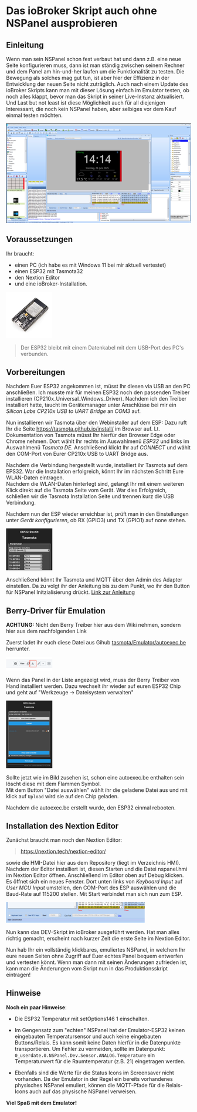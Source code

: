 <!-- TODO: Translate from German to Português -->

# Das ioBroker Skript auch ohne NSPanel ausprobieren

## Einleitung

Wenn man sein NSPanel schon fest verbaut hat und dann z.B. eine neue Seite konfigurieren muss, dann ist man ständig zwischen seinem Rechner und dem Panel am hin-und-her laufen um die Funktionalität zu testen. Die Bewegung als solches mag gut tun, ist aber hier der Effizienz in der Entwicklung der neuen Seite nicht zuträglich.
Auch nach einem Update des ioBroker Skripts kann man mit dieser Lösung einfach im Emulator testen, ob noch alles klappt, bevor man das Skript in seiner Live-Instanz aktualisiert.
Und Last but not least ist diese Möglichkeit auch für all diejenigen Interessant, die noch kein NSPanel haben, aber selbiges vor dem Kauf einmal testen möchten.

![nextionEditor](../Pictures/emulator/nextionEditor.png)  


## Voraussetzungen

Ihr braucht:  
* einen PC (ich habe es mit Windows 11 bei mir aktuell vertestet)  
* einen ESP32 mit Tasmota32  
* den Nextion Editor  
* und eine ioBroker-Installation.  

<img src="../Pictures/emulator/esp32.jpeg" alt= "esp32" width="25%" heigth= "25%">  

> Der ESP32 bleibt mit einem Datenkabel mit dem USB-Port des PC's verbunden.


## Vorbereitungen

Nachdem Euer ESP32 angekommen ist, müsst Ihr diesen via USB an den PC anschließen. Ich musste mir für meinen ESP32 noch den passenden Treiber installieren (CP210x_Universal_Windows_Driver). Nachdem ich den Treiber installiert hatte, taucht im Gerätemanager unter Anschlüsse bei mir ein _Silicon Labs CP210x USB to UART Bridge_ an _COM3_ auf.  

Nun installieren wir Tasmota über den Webinstaller auf dem ESP: Dazu ruft Ihr die Seite https://tasmota.github.io/install/ im Browser auf. Lt. Dokumentation von Tasmota müsst Ihr hierfür den Browser Edge oder Chrome nehmen. Dort wählt Ihr rechts im Auswahlmenü _ESP32_ und links im Auswahlmenü _Tasmota DE_. Anschließend klickt Ihr auf _CONNECT_ und wählt den COM-Port von Eurer CP210x USB to UART Bridge aus.  

Nachdem die Verbindung hergestellt wurde, installiert ihr Tasmota auf dem EPS32. War die Installation erfolgreich, könnt Ihr im nächsten Schritt Eure WLAN-Daten eintragen.  
Nachdem die WLAN-Daten hinterlegt sind, gelangt Ihr mit einem weiteren Klick direkt auf die Tasmota Seite vom Gerät. War dies Erfolgreich, schließen wir die Tasmota Installation Seite und trennen kurz die USB Verbindung.  

Nachdem nun der ESP wieder erreichbar ist, prüft man in den Einstellungen unter _Gerät konfigurieren_, ob RX (GPIO3) und TX (GPIO1) auf none stehen.

<img src="../Pictures/emulator/tasmotaConfig.png" alt= "esp32" width="25%" heigth= "25%">   

Anschließend könnt Ihr Tasmota und MQTT über den Admin des Adapter einstellen. Da zu volgt ihr der Anleitung bis zu dem Punkt, wo ihr den Button für NSPanel Initzialisierung drückt. [Link zur Anleitung](Adapter-Installation.md#grundeinstellung)  

## Berry-Driver für Emulation  
**ACHTUNG:** Nicht den Berry Treiber hier aus dem Wiki nehmen, sondern hier aus dem nachfolgenden Link  

Zuerst ladet ihr euch diese Datei aus Gihub [tasmota/Emulator/autoexec.be](https://github.com/ticaki/ioBroker.nspanel-lovelace-ui/blob/main/tasmota/Emulator/autoexec.be) herrunter.

<img src="../Pictures/emulator/Github.png" alt= "esp32" width="25%" heigth= "25%">  

Wenn das Panel in der Liste angezeigt wird, muss der Berry Treiber von Hand installiert werden. 
Dazu wechselt ihr wieder auf euren ESP32 Chip und geht auf "Werkzeuge -> Dateisystem verwalten"  

<img src="../Pictures/emulator/dateisystem.png" alt= "esp32" width="25%" heigth= "25%">  

Sollte jetzt wie im Bild zusehen ist, schon eine autoexec.be enthalten sein löscht diese mit dem Flammen Symbol.  
Mit dem Button "Datei auswählen" wählt ihr die geladene Datei aus und mit klick auf `Upload` wird sie auf den Chip geladen.  

Nachdem die autoexec.be erstellt wurde, den ESP32 einmal rebooten.

## Installation des Nextion Editor

Zunächst braucht man noch den Nextion Editor: 
> https://nextion.tech/nextion-editor/  

sowie die HMI-Datei hier aus dem Repository (liegt im Verzeichnis HMI). Nachdem der Editor installiert ist, diesen Starten und die Datei nspanel.hmi im Nextion Editor öffnen. Anschließend im Editor oben auf Debug klicken. Es öffnet sich ein neues Fenster. Dort unten links von _Keyboard Input_ auf _User MCU Input_ umstellen, den COM-Port des ESP auswählen und die Baud-Rate auf 115200 stellen. Mit Start verbindet man sich nun zum ESP.

<img src="../Pictures/emulator/netionEditorPort.png" alt= "esp32" width="75%" heigth= "75%">    

Nun kann das DEV-Skript im ioBroker ausgeführt werden. Hat man alles richtig gemacht, erscheint nach kurzer Zeit die erste Seite im Nextion Editor.

Nun hab Ihr ein vollständig klickbares, emuliertes NSPanel, in welchem Ihr eure neuen Seiten ohne Zugriff auf Euer echtes Panel bequem entwerfen und vertesten könnt. Wenn man dann mit seinen Änderungen zufrieden ist, kann man die Änderungen vom Skript nun in das Produktionsskript eintragen!

## Hinweise

**Noch ein paar Hinweise**:  
* Die ESP32 Temperatur mit setOptions146 1 einschalten.  
  
* Im Gengensatz zum "echten" NSPanel hat der Emulator-ESP32 keinen eingebauten Temperatursensor und auch keine eingebauten Buttons/Relais. Es kann somit keine Daten hierfür in die Datenpunkte transportieren. Um Fehler zu vermeiden, sollte im Datenpunkt:
`0_userdate.0.NSPanel.Dev.Sensor.ANALOG.Temperature`
ein Temperaturwert für die Raumtemperatur (z.B. 21) eingetragen werden.

* Ebenfalls sind die Werte für die Status Icons im Screensaver nicht vorhanden. Da der Emulator in der Regel ein bereits  vorhandenes physisches NSPanel emuliert, können die MQTT-Pfade für die Relais-Icons auch auf das physische NSPanel verweisen.

**Viel Spaß mit dem Emulator!**